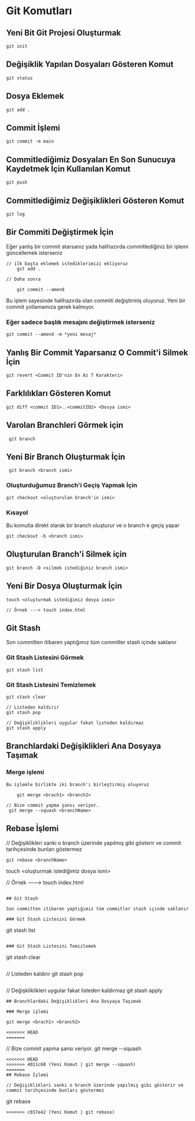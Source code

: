 # Git Komutları

## Yeni Bit Git Projesi Oluşturmak

```
git init
```

## Değişiklik Yapılan Dosyaları Gösteren Komut

```
git status
```

## Dosya Eklemek


```
git add .
```


## Commit İşlemi

```
git commit -m main
```


## Commitlediğimiz Dosyaları En Son Sunucuya Kaydetmek İçin Kullanılan Komut

```
git push
```

## Commitlediğimiz Değişiklikleri Gösteren Komut

```
git log
```

## Bir Commiti Değiştirmek İçin

Eğer yanlış bir commit atarsanız yada halihazırda commitlediğiniz bir işlemi
güncellemek isterseniz

```
// ilk başta eklemek istediklerimizi ekliyoruz
    git add . 

// Daha sonra 

    git commit --amend
```
Bu işlem sayesinde halihazırda olan commiti değiştirmiş oluyoruz. Yeni bir commit yollamamıza 
gerek kalmıyor.

### Eğer sadece başlık mesajını değiştirmek isterseniz

    git commit --amend -m *yeni mesaj*


## Yanlış Bir Commit Yaparsanız O Commit'i Silmek İçin

```
git revert <Commit ID'nin En Az 7 Karakteri>
```

## Farklılıkları Gösteren Komut

```
git diff <commit ID1>..<commitID2> <Dosya ismi>
```



## Varolan Branchleri Görmek için

```
 git branch
```

## Yeni Bir Branch Oluşturmak İçin

```
 git branch <branch ismi>
```
### Oluşturduğumuz Branch'i Geçiş Yapmak İçin

```
git checkout <oluşturulan branch'in ismi>
```
### Kısayol

Bu komutla direkt olarak bir branch oluşturur ve o branch e geçiş yapar

```
git checkout -b <branch ismi>
```
## Oluşturulan Branch'i Silmek için

```
git branch -D <silmek istediğiniz branch ismi>
```

## Yeni Bir Dosya Oluşturmak İçin

```
touch <oluşturmak istediğimiz dosya ismi>

// Örnek ---> touch index.html
```

## Git Stash

Son committen itibaren yaptığımız tüm commitler stash içinde saklanır

### Git Stash Listesini Görmek

```
git stash list
```

### Git Stash Listesini Temizlemek

```
git stash clear
```

```
// Listeden kaldırır
git stash pop
```

```
// Değişkliklikleri uygular fakat listeden kaldırmaz
git stash apply 
```
## Branchlardaki Değişiklikleri Ana Dosyaya Taşımak

### Merge işlemi
    Bu işlemle birlikte iki branch'ı birleştirmiş oluyoruz

```
    git merge <brach1> <branch2>
```

```
// Bize commit yapma şansı veriyor.
 git merge --squash <branchName>
```
## Rebase İşlemi

// Değişiklikleri sanki o branch üzerinde yapılmış gibi gösterir ve commit tarihçesinde bunları göstermez

```
git rebase <branchName>
```
touch <oluşturmak istediğimiz dosya ismi>

// Örnek ---> touch index.html
```

## Git Stash

Son committen itibaren yaptığımız tüm commitler stash içinde saklanır

### Git Stash Listesini Görmek

```
git stash list
```

### Git Stash Listesini Temizlemek

```
git stash clear
```

```
// Listeden kaldırır
git stash pop
```

```
// Değişkliklikleri uygular fakat listeden kaldırmaz
git stash apply 
```
## Branchlardaki Değişiklikleri Ana Dosyaya Taşımak

### Merge işlemi

```
    git merge <brach1> <branch2>
```
<<<<<<< HEAD
=======

```
// Bize commit yapma şansı veriyor.
 git merge --squash <branchName>
```
<<<<<<< HEAD
>>>>>>> 4011c60 (Yeni Komut | git merge --squash)
=======
## Rebase İşlemi

// Değişiklikleri sanki o branch üzerinde yapılmış gibi gösterir ve commit tarihçesinde bunları göstermez

```
git rebase <branchName>
```
>>>>>>> c037e42 (Yeni Komut | git rebase)
